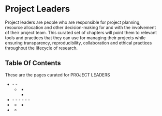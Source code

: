 



# Project Leaders


Project leaders are people who are responsible for project planning, resource allocation and other decision-making for and with the involvement of their project team. This curated set of chapters will point them to relevant tools and practices that they can use for managing their projects while ensuring transparency, reproducibility, collaboration and ethical practices throughout the lifecycle of research.
<h2>Table Of Contents</h2>

These are the pages curated for PROJECT LEADERS
- [](../reproducible-research/reproducible-research.md)
        - [](../reproducible-research/overview/overview-definitions.md)
        - [](../reproducible-research/overview/overview-barriers.md)
    - [](../reproducible-research/open.md)
        - [](../reproducible-research/open/open-data.md)
        - [](../reproducible-research/open/open-source.md)
- [](../project-design/project-design.md)
        - [](../project-design/pd-overview/pd-overview-planning.md)
        - [](../project-design/pd-overview/pd-overview-repro.md)
        - [](../project-design/pd-overview/pd-overview-methods.md)
        - [](../project-design/pd-overview/pd-overview-version.md)
        - [](../project-design/pd-design-overview/pd-checklist.md)
        - [](../project-design/pd-design-overview/project-repo.md)
- [](../communication/communication.md)
    - [](../communication/aa.md)
        - [](../communication/aa/aa-tips.md)
- [](../collaboration/collaboration.md)
    - [](../collaboration/leadership.md)
